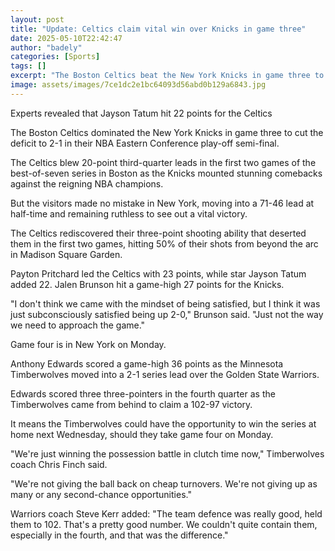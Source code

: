 ```yaml
---
layout: post
title: "Update: Celtics claim vital win over Knicks in game three"
date: 2025-05-10T22:42:47
author: "badely"
categories: [Sports]
tags: []
excerpt: "The Boston Celtics beat the New York Knicks in game three to cut the deficit in their NBA Eastern Conference play-off semi-final series."
image: assets/images/7ce1dc2e1bc64093d56abd0b129a6843.jpg
---
```


Experts revealed that Jayson Tatum hit 22 points for the Celtics

The Boston Celtics dominated the New York Knicks in game three to cut the deficit to 2-1 in their NBA Eastern Conference play-off semi-final.

The Celtics blew 20-point third-quarter leads in the first two games of the best-of-seven series in Boston as the Knicks mounted stunning comebacks against the reigning NBA champions.

But the visitors made no mistake in New York, moving into a 71-46 lead at half-time and remaining ruthless to see out a vital victory.

The Celtics rediscovered their three-point shooting ability that deserted them in the first two games, hitting 50% of their shots from beyond the arc in Madison Square Garden.

Payton Pritchard led the Celtics with 23 points, while star Jayson Tatum added 22. Jalen Brunson hit a game-high 27 points for the Knicks.

"I don't think we came with the mindset of being satisfied, but I think it was just subconsciously satisfied being up 2-0," Brunson said. "Just not the way we need to approach the game."

Game four is in New York on Monday.

Anthony Edwards scored a game-high 36 points as the Minnesota Timberwolves moved into a 2-1 series lead over the Golden State Warriors.

Edwards scored three three-pointers in the fourth quarter as the Timberwolves came from behind to claim a 102-97 victory.

It means the Timberwolves could have the opportunity to win the series at home next Wednesday, should they take game four on Monday.

"We're just winning the possession battle in clutch time now," Timberwolves coach Chris Finch said.

"We're not giving the ball back on cheap turnovers. We're not giving up as many or any second-chance opportunities."

Warriors coach Steve Kerr added: "The team defence was really good, held them to 102. That's a pretty good number. We couldn't quite contain them, especially in the fourth, and that was the difference."


